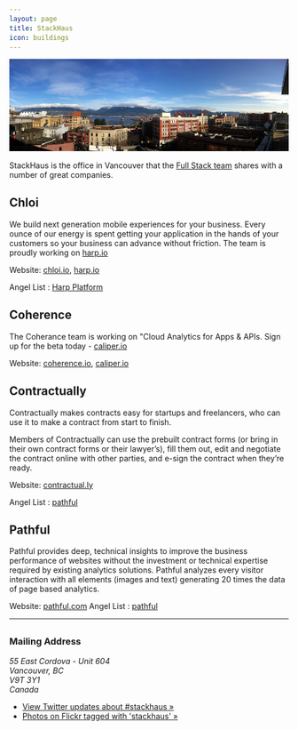 ```yaml
---
layout: page
title: StackHaus
icon: buildings
---
```


![StackHaus Panorama - Photo by Boris Mann](/images/stackhaus-panorama800px.jpg)

StackHaus is the office in Vancouver that the [Full Stack team](/team/) shares with a number of great companies.

## Chloi

We build next generation mobile experiences for your business. Every ounce of our energy is spent getting your application in the hands of your customers so your business can advance without friction. The team is proudly working on [harp.io](http://harp.io)

Website: [chloi.io](http://chloi.io), [harp.io](http://harp.io)

Angel List : [Harp Platform](https://angel.co/harp-platform)


## Coherence

The Coherance team is working on "Cloud Analytics for Apps &amp; APIs. Sign up for the beta today - [caliper.io](http://caliper.io)

Website: [coherence.io](http://coherence.io), [caliper.io](http://caliper.io)


## Contractually

Contractually makes contracts easy for startups and freelancers, who can use it to make a contract from start to finish.

Members of Contractually can use the prebuilt contract forms (or bring in their own contract forms or their lawyer’s), fill them out, edit and negotiate the contract online with other parties, and e-sign the contract when they’re ready.

Website: [contractual.ly](http://www.contractual.ly)

Angel List : [pathful](http://angel.co/pathful)

## Pathful

Pathful provides deep, technical insights to improve the business performance of websites without the investment or technical expertise required by existing analytics solutions. Pathful analyzes every visitor interaction with all elements (images and text) generating 20 times the data of page based analytics.



Website: [pathful.com](http://pathful.com)
Angel List : [pathful](http://angel.co/pathful)


<hr style="margin-bottom: 30px"/>



### Mailing Address
<address>
55 East Cordova - Unit 604<br />
Vancouver, BC<br />
V9T 3Y1<br />
Canada<br />
</address>

* [View Twitter updates about #stackhaus »](https://twitter.com/search?q=%23stackhaus)
* [Photos on Flickr tagged with 'stackhaus' »](http://www.flickr.com/photos/tags/stackhaus/)

